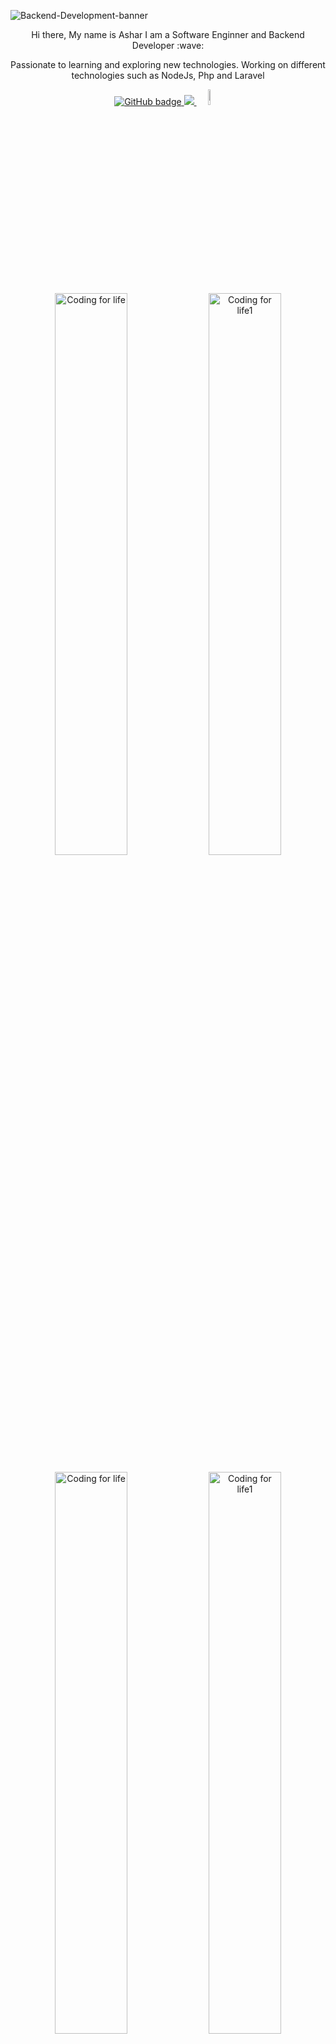 ![Backend-Development-banner](https://user-images.githubusercontent.com/30969762/96346802-2f169200-10b7-11eb-9a27-c43f4fdab4a2.jpg)

<p align="center">Hi there, My name is Ashar I am a Software Enginner and Backend Developer :wave:</p>


<p align="center">Passionate to learning and exploring new technologies. Working on different technologies such as NodeJs, Php and Laravel</p>
</p>

<p align="center">
  <a href="https://github.com/AsharSal?tab=followers">
    <img src="https://img.shields.io/github/followers/AsharSal?label=Followers&logo=GitHub&style=for-the-badge" alt="GitHub badge" />
  </a>
  <a href="https://twitter.com/AsharSaleem9">
    <img src="https://img.shields.io/twitter/follow/AsharSaleem9?label=Twitter&logo=twitter&style=for-the-badge" />
  </a>
  <a href="https://www.instagram.com/ashar.me/followers/">
    <img width="8%" height="8%" src="https://user-images.githubusercontent.com/30969762/96347977-f24e9900-10be-11eb-870e-c6413bbc6fc8.jpg" />
  </a>

<div>
  
<p align="center">
  <img width="48%" src="https://media.giphy.com/media/iGpHt2H22k1orjgT9b/giphy.gif" alt="Coding for life" />
   <img width="48%" src="https://media.giphy.com/media/USV0ym3bVWQJJmNu3N/giphy.gif" alt="Coding for life1" />
</p>
<p align="center">
  <img width="48%" src="https://user-images.githubusercontent.com/30969762/96347558-ead9c080-10bb-11eb-9345-1746db015117.gif" alt="Coding for life" />
   <img width="48%" src="https://user-images.githubusercontent.com/30969762/96348179-545bce00-10c0-11eb-876a-17f1285ecb3a.gif" alt="Coding for life1" />
  </p>
  

